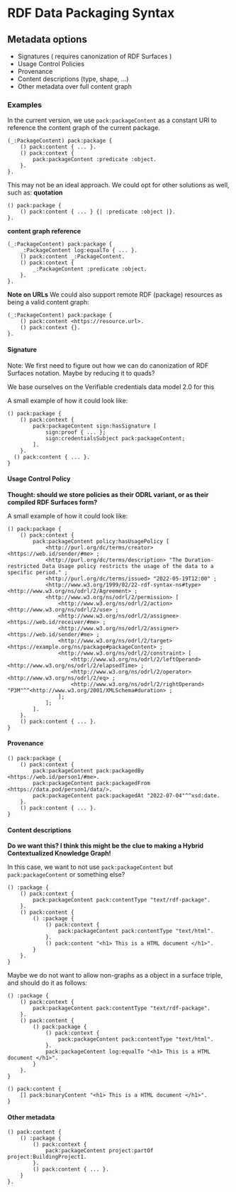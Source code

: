  # RDF Data Packaging Syntax


## Metadata options

* Signatures ( requires canonization of RDF Surfaces )
* Usage Control Policies
* Provenance
* Content descriptions (type, shape, ...)
* Other metadata over full content graph

### Examples
In the current version, we use `pack:packageContent` as a constant URI to reference the content graph of the current package.

```
(_:PackageContent) pack:package {
    () pack:content { ... }.
    () pack:context {
        pack:packageContent :predicate :object.
    }.
}.
```

This may not be an ideal approach. 
We could opt for other solutions as well, such as:
**quotation**
```
() pack:package {
    () pack:content { ... } {| :predicate :object |}.
}.
```

**content graph reference**
```
(_:PackageContent) pack:package {
    _:PackageContent log:equalTo { ... }.
    () pack:content _:PackageContent.
    () pack:context {
        _:PackageContent :predicate :object.
    }.
}.
```


**Note on URLs**
We could also support remote RDF (package) resources as being a valid content graph:
```
(_:PackageContent) pack:package {
    () pack:content <https://resource.url>.
    () pack:context {}.
}.
```

#### Signature
Note: We first need to figure out how we can do canonization of RDF Surfaces notation. Maybe by reducing it to quads?

We base ourselves on the Verifiable credentials data model 2.0 for this

A small example of how it could look like:
```
() pack:package {
    () pack:context {
        pack:packageContent sign:hasSignature [
            sign:proof { ... };
            sign:credentialsSubject pack:packageContent;
        ].
    }.
  () pack:content { ... }.
}
```

#### Usage Control Policy
**Thought: should we store policies as their ODRL variant, or as their compiled RDF Surfaces form?**

A small example of how it could look like:
```
() pack:package {
    () pack:context {
        pack:packageContent policy:hasUsagePolicy [
            <http://purl.org/dc/terms/creator> <https://web.id/sender/#me> ;
            <http://purl.org/dc/terms/description> "The Duration-restricted Data Usage policy restricts the usage of the data to a specific period." ;
            <http://purl.org/dc/terms/issued> "2022-05-19T12:00" ;
            <http://www.w3.org/1999/02/22-rdf-syntax-ns#type> <http://www.w3.org/ns/odrl/2/Agreement> ;
            <http://www.w3.org/ns/odrl/2/permission> [
                <http://www.w3.org/ns/odrl/2/action> <http://www.w3.org/ns/odrl/2/use> ;
                <http://www.w3.org/ns/odrl/2/assignee> <https://web.id/receiver/#me> ;
                <http://www.w3.org/ns/odrl/2/assigner> <https://web.id/sender/#me> ;
                <http://www.w3.org/ns/odrl/2/target> <https://example.org/ns/package#packageContent> ;
                <http://www.w3.org/ns/odrl/2/constraint> [
                    <http://www.w3.org/ns/odrl/2/leftOperand> <http://www.w3.org/ns/odrl/2/elapsedTime> ;
                    <http://www.w3.org/ns/odrl/2/operator> <http://www.w3.org/ns/odrl/2/eq> ;
                    <http://www.w3.org/ns/odrl/2/rightOperand> "P3M"^^<http://www.w3.org/2001/XMLSchema#duration> ;
                ];
            ];
        ].
    }.
    () pack:content { ... }.
}
```
#### Provenance

```
() pack:package {
    () pack:context {
        pack:packageContent pack:packagedBy <https://web.id/person1/#me>.
        pack:packageContent pack:packagedFrom <https://data.pod/person1/data/>.
        pack:packageContent pack:packagedAt "2022-07-04"^^xsd:date.
    }.
    () pack:content { ... }.
}
```


#### Content descriptions
**Do we want this? I think this might be the clue to making a Hybrid Contextualized Knowledge Graph!**

In this case, we want to not use `pack:packageContent` but `pack:packageContent` or something else?

```
() :package {
    () pack:context {
        pack:packageContent pack:contentType "text/rdf-package".
    }.
    () pack:content { 
        () :package {
            () pack:context {
                pack:packageContent pack:contentType "text/html".
            }.
            () pack:content "<h1> This is a HTML document </h1>".
        }
    }.
}
```

Maybe we do not want to allow non-graphs as a object in a surface triple, and should do it as follows:

```
() :package {
    () pack:context {
        pack:packageContent pack:contentType "text/rdf-package".
    }.
    () pack:content { 
        () pack:package {
            () pack:context {
                pack:packageContent pack:contentType "text/html".
            }.
            pack:packageContent log:equalTo "<h1> This is a HTML document </h1>".
        }
    }.
}
```
```
() pack:content {
    [] pack:binaryContent "<h1> This is a HTML document </h1>".
}
```

#### Other metadata

```
() pack:content { 
    () :package {
        () pack:context {
            pack:packageContent project:partOf project:BuildingProject1.
        }.
        () pack:content { ... }.
    }
}.
```



<!-- 
* **The context field of a package MUST only reference the content of the package, and NEVER the package itself or specific identifiers inside the content of the package!**
* **What about blank nodes in nested packages? Probably not a good idea?**
* **If I'd want to say that the content graph is NOT correct, could I do it by saying "() log:onNegativeSurface pack:packageContent" in the context?**

* We can reference signatures as a form of packaging as well
* Packaging as a basis for *P r o v e n a n c e*
* Look at LDES / TREE problems?



### Parts of a HTTP Package

#### HTTP Request

* **The specific version of HTTP followed.** HTTP and HTTP/2 are the two versions.
* **A URL.** This points to the resource on the web.
* **An HTTP method.** This indicates the specific action the request expects to receive from the server in its response.
* **HTTP request headers.** This includes data such as what type of browser is being used and what data the request is seeking from the server. It can also include cookies, which show information previously sent from the server handling the request.
* **An HTTP body.** This is optional information the server needs from the request, such as user forms -- username/password logins, short responses and file uploads -- that are being submitted to the website.

#### HTTP Response

  * **HTTP status code**, which indicates the status of the request to the client device. Responses may indicate success, an informational response, a redirect, or errors on the server or client side.
  * **HTTP response headers**, which send information about the server and requested resources.
  * **An HTTP body (optional)**. If a request is successful, this contains the requested data in the form of HTML code, which is translated into a web page by the client browser.





#### RDF Surfaces Canonization

For purposes such as  -->